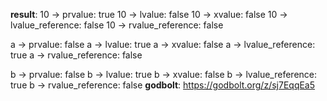 **result**:
10 -> prvalue: true
10 -> lvalue: false
10 -> xvalue: false
10 -> lvalue_reference: false
10 -> rvalue_reference: false

a -> prvalue: false
a -> lvalue: true
a -> xvalue: false
a -> lvalue_reference: true
a -> rvalue_reference: false

b -> prvalue: false
b -> lvalue: true
b -> xvalue: false
b -> lvalue_reference: true
b -> rvalue_reference: false
**godbolt**: https://godbolt.org/z/sj7EqqEa5